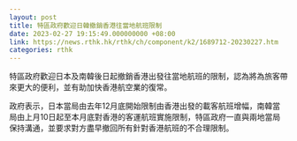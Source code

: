 ```yaml
---
layout: post
title: 特區政府歡迎日韓撤銷香港往當地航班限制
date: 2023-02-27 19:15:49.000000000 +08:00
link: https://news.rthk.hk/rthk/ch/component/k2/1689712-20230227.htm
categories: rthk
---
```


特區政府歡迎日本及南韓後日起撤銷香港出發往當地航班的限制，認為將為旅客帶來更大的便利，並有助加快香港航空業的復常。

政府表示，日本當局由去年12月底開始限制由香港出發的載客航班增幅，南韓當局由上月10日起至本月底對香港的客運航班實施限制，特區政府一直與兩地當局保持溝通，並要求對方盡早撤回所有針對香港航班的不合理限制。
